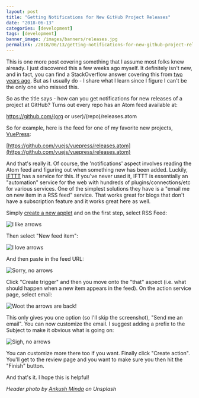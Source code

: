 ```yaml
---
layout: post
title: "Getting Notifications for New GitHub Project Releases"
date: "2018-06-13"
categories: [development]
tags: [development]
banner_image: /images/banners/releases.jpg
permalink: /2018/06/13/getting-notifications-for-new-github-project-releases
---
```


This is one more post covering something that I assume most folks knew already. I just discovered this a few weeks ago myself. It definitely isn't new, and in fact, you can find a StackOverflow answer covering this from [two years ago](https://stackoverflow.com/questions/20839622/notifications-for-new-github-project-releases). But as I usually do - I share what I learn since I figure I can't be the only one who missed this.

So as the title says - how can you get notifications for new releases of a project at GitHub? Turns out every repo has an Atom feed available at:

https://github.com/(org or user)/(repo)/releases.atom

So for example, here is the feed for one of my favorite new projects, [VuePress](https://vuepress.vuejs.org/):

[https://github.com/vuejs/vuepress/releases.atom](https://github.com/vuejs/vuepress/releases.atom)

And that's really it. Of course, the 'notifications' aspect involves reading the Atom feed and figuring out when something new has been added. Luckily, [IFTTT](https://ifttt.com/discover) has a service for this. If you've never used it, IFTTT is essentially an "automation" service for the web with hundreds of plugins/connections/etc for various services. One of the simplest solutions they have is a "email me on new item in a RSS feed" service. That works great for blogs that don't have a subscription feature and it works great here as well.

Simply [create a new applet](https://ifttt.com/create) and on the first step, select RSS Feed:

![I like arrows](https://static.raymondcamden.com/images/2018/05/ifttt1.jpg)

Then select "New feed item":

![I love arrows](https://static.raymondcamden.com/images/2018/05/ifttt2.jpg)

And then paste in the feed URL:

![Sorry, no arrows](https://static.raymondcamden.com/images/2018/05/ifttt3.jpg)

Click "Create trigger" and then you move onto the "that" aspect (i.e. what should happen when a new item appears in the feed). On the action service page, select email:

![Woot the arrows are back!](https://static.raymondcamden.com/images/2018/05/ifttt4.jpg)

This only gives you one option (so I'll skip the screenshot), "Send me an email". You can now customize the email. I suggest adding a prefix to the Subject to make it obvious what is going on:

![Sigh, no arrows](https://static.raymondcamden.com/images/2018/05/ifttt5.jpg)

You can customize more there too if you want. Finally click "Create action". You'll get to the review page and you want to make sure you then hit the "Finish" button.

And that's it. I hope this is helpful!

<i>Header photo by <a href="https://unsplash.com/photos/TLBplYQvqn0?utm_source=unsplash&utm_medium=referral&utm_content=creditCopyText">Ankush Minda</a> on Unsplash</i>